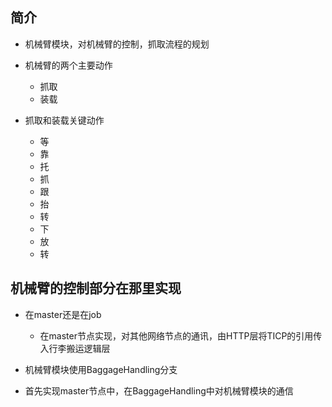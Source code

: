 ## 简介

+ 机械臂模块，对机械臂的控制，抓取流程的规划
+ 机械臂的两个主要动作
  + 抓取
  + 装载

+ 抓取和装载关键动作
  + 等
  + 靠
  + 托
  + 抓
  + 跟
  + 抬
  + 转
  + 下
  + 放
  + 转

## 机械臂的控制部分在那里实现

+ 在master还是在job
  + 在master节点实现，对其他网络节点的通讯，由HTTP层将TICP的引用传入行李搬运逻辑层

+ 机械臂模块使用BaggageHandling分支

+ 首先实现master节点中，在BaggageHandling中对机械臂模块的通信